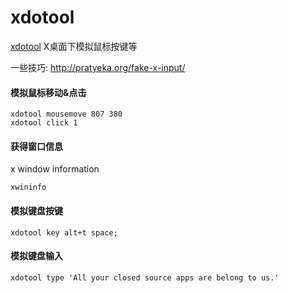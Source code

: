 # xdotool

[xdotool](http://www.semicomplete.com/projects/xdotool/) X桌面下模拟鼠标按键等

一些技巧: http://pratyeka.org/fake-x-input/

#### 模拟鼠标移动&点击
```
xdotool mousemove 807 380 
xdotool click 1 
```
#### 获得窗口信息
x window information 
```
xwininfo
```
#### 模拟键盘按键
```
xdotool key alt+t space;
```
#### 模拟键盘输入
```
xdotool type 'All your closed source apps are belong to us.'
```